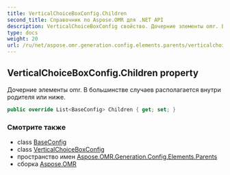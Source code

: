 ```yaml
---
title: VerticalChoiceBoxConfig.Children
second_title: Справочник по Aspose.OMR для .NET API
description: VerticalChoiceBoxConfig свойство. Дочерние элементы omr. В большинстве случаев располагается внутри родителя или ниже.
type: docs
weight: 20
url: /ru/net/aspose.omr.generation.config.elements.parents/verticalchoiceboxconfig/children/
---
```

## VerticalChoiceBoxConfig.Children property

Дочерние элементы omr. В большинстве случаев располагается внутри родителя или ниже.

```csharp
public override List<BaseConfig> Children { get; set; }
```

### Смотрите также

* class [BaseConfig](../../../aspose.omr.generation.config/baseconfig/)
* class [VerticalChoiceBoxConfig](../)
* пространство имен [Aspose.OMR.Generation.Config.Elements.Parents](../../verticalchoiceboxconfig/)
* сборка [Aspose.OMR](../../../)



